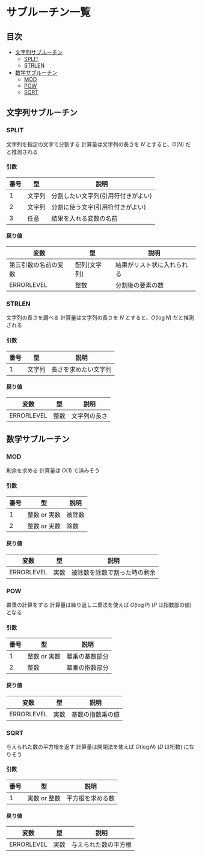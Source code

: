 # サブルーチン一覧 <!-- omit in toc -->

## 目次 <!-- omit in toc -->
- [文字列サブルーチン](#文字列サブルーチン)
	- [SPLIT](#split)
	- [STRLEN](#strlen)
- [数学サブルーチン](#数学サブルーチン)
	- [MOD](#mod)
	- [POW](#pow)
	- [SQRT](#sqrt)

## 文字列サブルーチン
### SPLIT
文字列を指定の文字で分割する
計算量は文字列の長さを $N$ とすると、$O(N)$ だと推測される

#### 引数 <!-- omit in toc -->
| 番号 | 型     | 説明                               |
| ---- | ------ | ---------------------------------- |
| 1    | 文字列 | 分割したい文字列(引用符付きがよい) |
| 2    | 文字列 | 分割に使う文字(引用符付きがよい)   |
| 3    | 任意   | 結果を入れる変数の名前             |

#### 戻り値 <!-- omit in toc -->
| 変数                 | 型           | 説明                       |
| -------------------- | ------------ | -------------------------- |
| 第三引数の名前の変数 | 配列[文字列] | 結果がリスト状に入れられる |
| ERRORLEVEL           | 整数         | 分割後の要素の数           |

### STRLEN
文字列の長さを調べる
計算量は文字列の長さを $N$ とすると、$O(\log N)$ だと推測される

#### 引数 <!-- omit in toc -->
| 番号 | 型     | 説明                 |
| ---- | ------ | -------------------- |
| 1    | 文字列 | 長さを求めたい文字列 |

#### 戻り値 <!-- omit in toc -->
| 変数       | 型   | 説明         |
| ---------- | ---- | ------------ |
| ERRORLEVEL | 整数 | 文字列の長さ |

## 数学サブルーチン
### MOD
剰余を求める
計算量は $O(1)$ で済みそう

#### 引数 <!-- omit in toc -->
| 番号 | 型           | 説明   |
| ---- | ------------ | ------ |
| 1    | 整数 or 実数 | 被除数 |
| 2    | 整数 or 実数 | 除数   |

#### 戻り値 <!-- omit in toc -->
| 変数       | 型   | 説明                         |
| ---------- | ---- | ---------------------------- |
| ERRORLEVEL | 実数 | 被除数を除数で割った時の剰余 |

### POW
冪乗の計算をする
計算量は繰り返し二乗法を使えば $O(\log P)$ ($P$ は指数部の値) となる

#### 引数 <!-- omit in toc -->
| 番号 | 型           | 説明           |
| ---- | ------------ | -------------- |
| 1    | 整数 or 実数 | 冪乗の基数部分 |
| 2    | 整数         | 冪乗の指数部分 |

#### 戻り値 <!-- omit in toc -->
| 変数       | 型   | 説明             |
| ---------- | ---- | ---------------- |
| ERRORLEVEL | 実数 | 基数の指数乗の値 |

### SQRT
与えられた数の平方根を返す
計算量は開閉法を使えば $O(\log N)$ ($D$ は桁数) になりそう

#### 引数 <!-- omit in toc -->

| 番号 | 型           | 説明             |
| ---- | ------------ | ---------------- |
| 1    | 実数 or 整数 | 平方根を求める数 |

#### 戻り値 <!-- omit in toc -->
| 変数       | 型   | 説明                 |
| ---------- | ---- | -------------------- |
| ERRORLEVEL | 実数 | 与えられた数の平方根 |